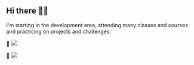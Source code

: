## Hi there 👋🥑

I'm starting in the development area, attending many classes and courses and practicing on projects and challenges.

🔴 <img src="https://img.shields.io/badge/HTML5-E34F26?style=for-the-badge&logo=html5&logoColor=white"/>

🔴 <img src="https://img.shields.io/badge/CSS3-1572B6?style=for-the-badge&logo=css3&logoColor=white"/>
